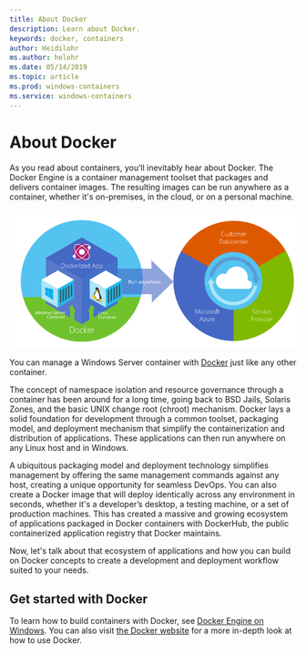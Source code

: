 ```yaml
---
title: About Docker
description: Learn about Docker.
keywords: docker, containers
author: Heidilohr
ms.author: helohr
ms.date: 05/14/2019
ms.topic: article
ms.prod: windows-containers
ms.service: windows-containers
---
```

# About Docker

As you read about containers, you’ll inevitably hear about Docker. The Docker Engine is a container management toolset that packages and delivers container images. The resulting images can be run anywhere as a container, whether it's on-premises, in the cloud, or on a personal machine.

![](media/docker.png)

You can manage a Windows Server container with [Docker](https://www.docker.com) just like any other container.

The concept of namespace isolation and resource governance through a container has been around for a long time, going back to BSD Jails, Solaris Zones, and the basic UNIX change root (chroot) mechanism. Docker lays a solid foundation for development through a common toolset, packaging model, and deployment mechanism that simplify the containerization and distribution of applications. These applications can then run anywhere on any Linux host and in Windows.

A ubiquitous packaging model and deployment technology simplifies management by offering the same management commands against any host, creating a unique opportunity for seamless DevOps. You can also create a Docker image that will deploy identically across any environment in seconds, whether it's a developer’s desktop, a testing machine, or a set of production machines. This has created a massive and growing ecosystem of applications packaged in Docker containers with DockerHub, the public containerized application registry that Docker maintains.

Now, let's talk about that ecosystem of applications and how you can build on Docker concepts to create a development and deployment workflow suited to your needs.

## Get started with Docker

To learn how to build containers with Docker, see [Docker Engine on Windows](../manage-docker/configure-docker-daemon.md). You can also visit [the Docker website](https://www.docker.com) for a more in-depth look at how to use Docker.